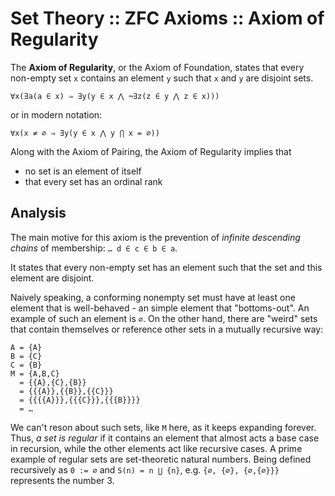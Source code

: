 # Set Theory :: ZFC Axioms :: Axiom of Regularity

The **Axiom of Regularity**, or the Axiom of Foundation, states that every non-empty set `x` contains an element `y` such that `x` and `y` are disjoint sets.

`∀x(∃a(a ∈ x) ⇒ ∃y(y ∈ x ⋀ ¬∃z(z ∈ y ⋀ z ∈ x)))`

or in modern notation:

`∀x(x ≠ ∅ ⇒ ∃y(y ∈ x ⋀ y ⋂ x = ∅))`


Along with the Axiom of Pairing, the Axiom of Regularity implies that
- no set is an element of itself
- that every set has an ordinal rank

## Analysis

The main motive for this axiom is the prevention of *infinite descending chains* of membership: `… d ∈ c ∈ b ∈ a`.

It states that every non-empty set has an element such that the set and this element are disjoint.

Naively speaking, a conforming nonempty set must have at least one element that is well-behaved - an simple element that "bottoms-out". An example of such an element is `∅`. On the other hand, there are "weird" sets that contain themselves or reference other sets in a mutually recursive way:

```
A = {A}
B = {C}
C = {B}
M = {A,B,C}
  = {{A},{C},{B}}
  = {{{A}},{{B}},{{C}}}
  = {{{{A}}},{{{C}}},{{{B}}}}
  = …
```

We can't reson about such sets, like `M` here, as it keeps expanding forever. Thus, *a set is regular* if it contains an element that almost acts a base case in recursion, while the other elements act like recursive cases. A prime example of regular sets are set-theoretic natural numbers. Being defined recursively as `0 := ∅` and `S(n) = n ⋃ {n}`, e.g. `{∅, {∅}, {∅,{∅}}}` represents the number 3.
